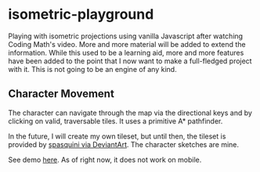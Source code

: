 # isometric-playground
Playing with isometric projections using vanilla Javascript after watching Coding Math's video. More and more material will be added to extend the information. While this used to be a learning aid, more and more features have been added to the point that I now want to make a full-fledged project with it. This is not going to be an engine of any kind. 

## Character Movement
The character can navigate through the map via the directional keys and by clicking on valid, traversable tiles. It uses a primitive A* pathfinder.

In the future, I will create my own tileset, but until then, the tileset is provided by [spasquini via DeviantArt](https://www.deviantart.com/spasquini/art/Isometric-new-tiles-274882986). The character sketches are mine.

See demo [here](https://gracefuljs.github.io/isometric-playground). As of right now, it does not work on mobile.